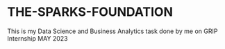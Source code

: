 # THE-SPARKS-FOUNDATION
This is my Data Science and Business Analytics task done by me on GRIP Internship MAY 2023 
